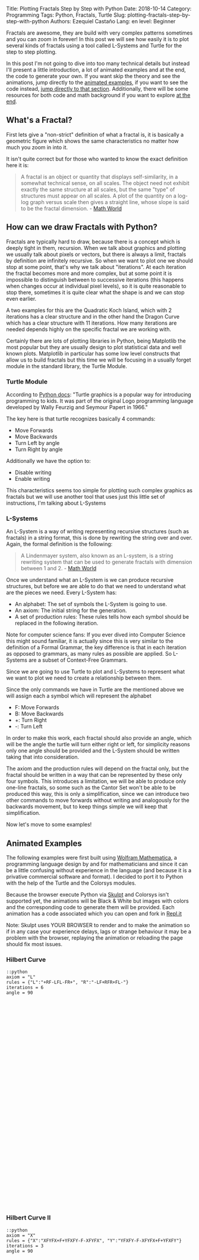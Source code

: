 Title: Plotting Fractals Step by Step with Python
Date: 2018-10-14
Category: Programming
Tags: Python, Fractals, Turtle
Slug: plotting-fractals-step-by-step-with-python
Authors: Ezequiel Castaño
Lang: en
level: Beginner

Fractals are awesome, they are build with very complex patterns sometimes and you can zoom in forever! In this post we will see how easily it is to plot several kinds of fractals using a tool called L-Systems and Turtle for the step to step plotting.

<!-- PELICAN_END_SUMMARY -->

In this post I'm not going to dive into too many technical details but instead I'll present a little introduction, a lot of animated examples and at the end, the code to generate your own. If you want skip the theory and see the animations, jump directly to the [animated examples](#animated-examples), if you want to see the code instead, [jump directly to that section](#code). Additionally, there will be some resources for both code and math background if you want to explore [at the end](#additional-resources).

## What's a Fractal?

First lets give a "non-strict" definition of what a fractal is, it is basically a geometric figure which shows the same characteristics no matter how much you zoom in into it.

It isn't quite correct but for those who wanted to know the exact definition here it is:

> A fractal is an object or quantity that displays self-similarity, in a somewhat technical sense, on all scales. The object need not exhibit exactly the same structure at all scales, but the same "type" of structures must appear on all scales. A plot of the quantity on a log-log graph versus scale then gives a straight line, whose slope is said to be the fractal dimension. - [Math World](http://mathworld.wolfram.com/Fractal.html)

## How can we draw Fractals with Python?

Fractals are typically hard to draw, because there is a concept which is deeply tight in them, recursion. When we talk about graphics and plotting we usually talk about pixels or vectors, but there is always a limit, fractals by definition are infinitely recursive. So when we want to plot one we should stop at some point, that's why we talk about "iterations". At each iteration the fractal becomes more and more complex, but at some point it is impossible to distinguish between to successive iterations (this happens when changes occur at individual pixel levels), so it is quite reasonable to stop there, sometimes it is quite clear what the shape is and we can stop even earlier.

A two examples for this are the Quadratic Koch Island, which with 2 iterations has a clear structure and in the other hand the Dragon Curve which has a clear structure with 11 iterations. How many iterations are needed depends highly on the specific fractal we are working with.

Certainly there are lots of plotting libraries in Python, being Matplotlib the most popular but they are usually design to plot statistical data and well known plots. Matplotlib in particular has some low level constructs that allow us to build fractals but this time we will be focusing in a usually forget module in the standard library, the Turtle Module.

### Turtle Module

According to [Python docs](https://docs.python.org/3.6/library/turtle.html): "Turtle graphics is a popular way for introducing programming to kids. It was part of the original Logo programming language developed by Wally Feurzig and Seymour Papert in 1966."

The key here is that turtle recognizes basically 4 commands:

- Move Forwards
- Move Backwards
- Turn Left by angle
- Turn Right by angle

Additionally we have the option to:

- Disable writing
- Enable writing

This characteristics seems too simple for plotting such complex graphics as fractals but we will use another tool that uses just this little set of instructions, I'm talking about L-Systems

### L-Systems

An L-System is a way of writing representing recursive structures (such as fractals) in a string format, this is done by rewriting the string over and over. Again, the formal definition is the following:

> A Lindenmayer system, also known as an L-system, is a string rewriting system that can be used to generate fractals with dimension between 1 and 2. - [Math World](http://mathworld.wolfram.com/LindenmayerSystem.html)

Once we understand what an L-System is we can produce recursive structures, but before we are able to do that we need to understand what are the pieces we need. Every L-System has:

- An alphabet: The set of symbols the L-System is going to use.
- An axiom: The initial string for the generation.
- A set of production rules: These rules tells how each symbol should be replaced in the following iteration.

Note for computer science fans: If you ever dived into Computer Science this might sound familiar, it is actually since this is very similar to the definition of a Formal Grammar, the key difference is that in each iteration as opposed to grammars, as many rules as possible are applied. So L-Systems are a subset of Context-Free Grammars.

Since we are going to use Turtle to plot and L-Systems to represent what we want to plot we need to create a relationship between them.

Since the only commands we have in Turtle are the mentioned above we will assign each a symbol which will represent the alphabet

- F: Move Forwards
- B: Move Backwards
- +: Turn Right
- -: Turn Left

In order to make this work, each fractal should also provide an angle, which will be the angle the turtle will turn either right or left, for simplicity reasons only one angle should be provided and the L-System should be written taking that into consideration.

The axiom and the production rules will depend on the fractal only, but the fractal should be written in a way that can be represented by these only four symbols. This introduces a limitation, we will be able to produce only one-line fractals, so some such as the Cantor Set won't be able to be produced this way, this is only a simplification, since we can introduce two other commands to move forwards without writing and analogously for the backwards movement, but to keep things simple we will keep that simplification.

Now let's move to some examples!

## Animated Examples

The following examples were first built using [Wolfram Mathematica](http://www.wolfram.com/mathematica/), a programming language design by and for mathematicians and since it can be a little confusing without experience in the language (and because it is a privative commercial software and format). I decided to port it to Python with the help of the Turtle and the Colorsys modules.

Because the browser execute Python via [Skulpt](http://www.skulpt.org/) and Colorsys isn't supported yet, the animations will be Black & White but images with colors and the corresponding code to generate them will be provided. Each animation has a code associated which you can open and fork in [Repl.it](https://repl.it/)

Note: Skulpt uses YOUR BROWSER to render and to make the animation so if in any case your experience delays, lags or strange behaviour it may be a problem with the browser, replaying the animation or reloading the page should fix most issues.

### Hilbert Curve

    ::python
    axiom = "L"
    rules = {"L":"+RF-LFL-FR+", "R":"-LF+RFR+FL-"}
    iterations = 6
    angle = 90

<iframe class="b-lazy" height="549px" width="469px" data-src="https://repl.it/@ELC/Drawing-Hilbert-Curve-With-Python?lite=true&outputonly=1" scrolling="no" frameborder="no" allowtransparency="true" allowfullscreen="true" sandbox="allow-forms allow-pointer-lock allow-popups allow-same-origin allow-scripts allow-modals"></iframe>

### Hilbert Curve II

    ::python
    axiom = "X"
    rules = {"X":"XFYFX+F+YFXFY-F-XFYFX", "Y":"YFXFY-F-XFYFX+F+YFXFY"}
    iterations = 3
    angle = 90

<iframe class="b-lazy" height="549px" width="469px" data-src="https://repl.it/@ELC/Drawing-Hilbert-Curve-II-With-Python?lite=true&outputonly=1" scrolling="no" frameborder="no" allowtransparency="true" allowfullscreen="true" sandbox="allow-forms allow-pointer-lock allow-popups allow-same-origin allow-scripts allow-modals"></iframe>

### Peano Curve

    ::python
    axiom = "F"
    rules = {"F":"F+F-F-F-F+F+F+F-F"}
    iterations = 3
    angle = 90

<iframe class="b-lazy" height="649px" width="569px" data-src="https://repl.it/@ELC/Drawing-Peano-Curve-With-Python?lite=true&outputonly=1" scrolling="no" frameborder="no" allowtransparency="true" allowfullscreen="true" sandbox="allow-forms allow-pointer-lock allow-popups allow-same-origin allow-scripts allow-modals"></iframe>

### Quadratic Koch Island

    ::python
    axiom = "F+F+F+F"
    rules = {"F":"F-F+F+FFF-F-F+F"}
    iterations = 2
    angle = 90

<iframe class="b-lazy" height="604px" width="524px" data-src="https://repl.it/@ELC/Drawing-Quadratic-Koch-Island-With-Python?lite=true&outputonly=1" scrolling="no" frameborder="no" allowtransparency="true" allowfullscreen="true" sandbox="allow-forms allow-pointer-lock allow-popups allow-same-origin allow-scripts allow-modals"></iframe>

### Box Fractal

    ::python
    axiom = "F-F-F-F"
    rules = {"F":"F-F+F+F-F"}
    iterations = 3
    angle = 90

<iframe class="b-lazy" height="649px" width="569px" data-src="https://repl.it/@ELC/Drawing-Box-Fractal-With-Python?lite=true&outputonly=1" scrolling="no" frameborder="no" allowtransparency="true" allowfullscreen="true" sandbox="allow-forms allow-pointer-lock allow-popups allow-same-origin allow-scripts allow-modals"></iframe>

### Sierpiński Curve

    ::python
    axiom = "F+XF+F+XF"
    rules = {"X":"XF-F+F-XF+F+XF-F+F-X"}
    iterations = 3
    angle = 90

<iframe class="b-lazy" height="651px" width="539px" data-src="https://repl.it/@ELC/Drawing-Siepinski-Curve-With-Python-and-Turtle?lite=true&outputonly=1" scrolling="no" frameborder="no" allowtransparency="true" allowfullscreen="true" sandbox="allow-forms allow-pointer-lock allow-popups allow-same-origin allow-scripts allow-modals"></iframe>

### Koch Snowflake

    ::python
    axiom = "F--F--F"
    rules = {"F":"F+F--F+F"}
    iterations = 3
    angle = 60

<iframe class="b-lazy" height="599px" width="519px" data-src="https://repl.it/@ELC/Drawing-Knoch-Snowflake-With-Python?lite=true&outputonly=1" scrolling="no" frameborder="no" allowtransparency="true" allowfullscreen="true" sandbox="allow-forms allow-pointer-lock allow-popups allow-same-origin allow-scripts allow-modals"></iframe>

### Siepiński Sieve

    ::python
    axiom = "FXF--FF--FF"
    rules = {"F":"FF", "X":"--FXF++FXF++FXF--"}
    iterations = 5
    angle = 60

<iframe class="b-lazy" height="579px" width="571px" data-src="https://repl.it/@ELC/Drawing-Siepinski-Sieve-With-Python-and-Turtle?lite=true&outputonly=1" scrolling="no" frameborder="no" allowtransparency="true" allowfullscreen="true" sandbox="allow-forms allow-pointer-lock allow-popups allow-same-origin allow-scripts allow-modals"></iframe>

### Peano-Gosper Curve

    ::python
    axiom = "FX"
    rules = {"X":"X+YF++YF-FX--FXFX-YF+", "Y":"-FX+YFYF++YF+FX--FX-Y"}
    iterations = 3
    angle = 60

<iframe class="b-lazy" height="599px" width="519px" data-src="https://repl.it/@ELC/Drawing-Peano-Gosper-Curve-With-Python-and-Turtle?lite=true&outputonly=1" scrolling="no" frameborder="no" allowtransparency="true" allowfullscreen="true" sandbox="allow-forms allow-pointer-lock allow-popups allow-same-origin allow-scripts allow-modals"></iframe>

### Sierpiński Arrowhead

    ::python
    axiom = "YF"
    rules = {"X":"YF+XF+Y", "Y":"XF-YF-X"}
    iterations = 6
    angle = 60

<iframe class="b-lazy" height="581px" width="569px" data-src="https://repl.it/@ELC/Drawing-Siepinski-Arrowhead-With-Python-and-Turtle?lite=true&outputonly=1" scrolling="no" frameborder="no" allowtransparency="true" allowfullscreen="true" sandbox="allow-forms allow-pointer-lock allow-popups allow-same-origin allow-scripts allow-modals"></iframe>

### 32-segment curve

    ::python
    axiom = "F+F+F+F"
    rules = {"F":"-F+F-F-F+F+FF-F+F+FF+F-F-FF+FF-FF+F+F-FF-F-F+FF-F-F+F+F-F+"}
    iterations = 2
    angle = 90

<iframe class="b-lazy" height="699px" width="619px" data-src="https://repl.it/@ELC/Drawing-32-Segment-Curve-With-Python?lite=true&outputonly=1" scrolling="no" frameborder="no" allowtransparency="true" allowfullscreen="true" sandbox="allow-forms allow-pointer-lock allow-popups allow-same-origin allow-scripts allow-modals"></iframe>

### Dragon Curve

    ::python
    axiom = "FX"
    rules = {"X":"X+YF+", "Y":"-FX-Y"}
    iterations = 11
    angle = 90

<iframe class="b-lazy" height="649px" width="469px" data-src="https://repl.it/@ELC/Drawing-Dragon-Curve-With-Python?lite=true&outputonly=1" scrolling="no" frameborder="no" allowtransparency="true" allowfullscreen="true" sandbox="allow-forms allow-pointer-lock allow-popups allow-same-origin allow-scripts allow-modals"></iframe>

## Code

Here there is a compacted version with just plot in black and white and with no export functionalities, this is the code run in the snippets in the animated examples. Below you can find the code with those functionalities included

    :::python
    import turtle

    def create_l_system(numIters, axiom, rules):
        start_string = axiom
        end_string = ""
        for _ in range(numIters):
            end_string = "".join(rules[i] if i in rules else i for i in start_string)
            start_string = end_string

        return end_string


    def draw_l_system(aTurtle, instructions, angle, distance):
        for cmd in instructions:
            if cmd == 'F':
                aTurtle.forward(distance)
            elif cmd == 'B':
                aTurtle.backward(distance)
            elif cmd == '+':
                aTurtle.right(angle)
            elif cmd == '-':
                aTurtle.left(angle)

    def main(iterations, axiom, rules, angle, length,
            y_offset=0, x_offset=0, offset_angle=0):
        inst = create_l_system(iterations, axiom, rules)

        t = turtle.Turtle()
        wn = turtle.Screen()

        t.up()
        t.backward(-x_offset)
        t.left(90)
        t.backward(-y_offset)
        t.left(offset_angle)
        t.down()
        t.speed(0)
        t.pensize(2)

        draw_l_system(t, inst, angle, length)

        t.hideturtle()

        wn.exitonclick()

This is the full code, it is a bit more complex that the one use in Repl.it since it has color and export (as .ps) functions. Each part of the code is explained below.

    :::python
    import turtle
    import colorsys

    def create_l_system(numIters, axiom, rules):
        start_string = axiom
        end_string = ""
        for _ in range(numIters):
            end_string = "".join(rules[i] if i in rules else i for i in start_string)
            start_string = end_string

        return end_string

    def draw_l_system(aTurtle, instructions, angle, distance, color):
        step = 1 / len([i for i in instructions if i in "FB"])
        i = 0
        for cmd in instructions:
            if cmd in "FB" and color:
                r, g, b = colorsys.hsv_to_rgb(i, 1.0, 1.0)
                i += step
                aTurtle.color(r, g, b)
            if cmd == 'F':
                aTurtle.forward(distance)
            elif cmd == 'B':
                aTurtle.backward(distance)
            elif cmd == '+':
                aTurtle.right(angle)
            elif cmd == '-':
                aTurtle.left(angle)

    def draw_background(wn, t):
        ts = t.getscreen()
        canvas = ts.getcanvas()
        height = ts.getcanvas()._canvas.winfo_height()
        width = ts.getcanvas()._canvas.winfo_width()

        turtleheading = t.heading()
        turtlespeed = t.speed()
        penposn = t.position()
        penstate = t.pen()

        t.penup()
        t.speed(0)  # fastest
        t.goto(-width/2-2, -height/2+3)
        t.fillcolor(turtle.Screen().bgcolor())
        t.begin_fill()
        t.setheading(0)
        t.forward(width)
        t.setheading(90)
        t.forward(height)
        t.setheading(180)
        t.forward(width)
        t.setheading(270)
        t.forward(height)
        t.end_fill()

        t.penup()
        t.setposition(*penposn)
        t.pen(penstate)
        t.setheading(turtleheading)
        t.speed(turtlespeed)


    def main(iterations, axiom, rules, angle, length,
            y_offset=0, x_offset=0, offset_angle=0,
            color=False, filename=None):
        inst = create_l_system(iterations, axiom, rules)

        t = turtle.Turtle()
        wn = turtle.Screen()


        if color:
            wn.bgcolor('black')

        if not filename is None:
            draw_background(wn, t)

        t.up()    
        t.backward(-x_offset)
        t.left(90)
        t.backward(-y_offset)
        t.left(offset_angle)
        t.down()
        t.speed(0)
        t.pensize(2)
        draw_l_system(t, inst, angle, length, color)
        t.hideturtle()

        if not filename is None:
            cv = wn.getcanvas()
            cv.postscript(file=f"{filename}.ps", colormode='color')

        wn.exitonclick()

## Code Explanation

First we need to import some modules, in this case the turtle module for the plotting and the colorsys for the colors.

    :::python
    import turtle
    import colorsys

Then we need to generate the L-System which will be the instruction set for the turtle. We define a function called `create_l_system` which receives the number of iterations, the axiom and the production rules. It starts with the axiom and uses an auxiliary variable called `end_string`. Rules here are assumed to be dictionaries, so the key will be unique and it represents the symbol and the value represents what should be replaced with. So we join all the replacements for each symbol and we end up with the string for the next iteration.

    ::python
    def create_l_system(numIters, axiom, rules):
        start_string = axiom
        end_string = ""
        for _ in range(numIters):
            end_string = "".join(rules[i] if i in rules else i for i in start_string)
            start_string = end_string

        return end_string

Then we define a draw_l_system which takes the turtle, the set of instructions (the output of the L-System), the angle for the turn right/left, the length of each individual line and whether it should use color or not. For this example I used HSV to represent colors, it was the easiest implementations since each values varies from 0 to 1 and to go along all colors we can fix S and V to 1 and change H from 0 to 1. For this I determine the size of the step, each step represents a F or a B command (because we only want to change the color when we actually plot something). Then a simple elif structure for each of the previously defined commands.

    ::python
    def draw_l_system(aTurtle, instructions, angle, distance, color):
        step = 1 / len([i for i in instructions if i in "FB"]) # HSV receives values from 0 to 1
        i = 0 # We start at 0
        for cmd in instructions:
            if cmd in "FB" and color:
                r, g, b = colorsys.hsv_to_rgb(i, 1.0, 1.0) # Convert from HSV to RGB
                i += step # This ensures that i goes from 0 to 1
                aTurtle.color(r, g, b)
            if cmd == 'F':
                aTurtle.forward(distance)
            elif cmd == 'B':
                aTurtle.backward(distance)
            elif cmd == '+':
                aTurtle.right(angle)
            elif cmd == '-':
                aTurtle.left(angle)


The following function is just for exporting purpose and it is only relevant when the background color isn't white. It basically draw a rectagle of the same size of the canvas and with the same color of the background color previously defined.

    ::python
    def draw_background(wn, t):
        ts = t.getscreen()
        canvas = ts.getcanvas()
        height = ts.getcanvas()._canvas.winfo_height()
        width = ts.getcanvas()._canvas.winfo_width()

        turtleheading = t.heading()
        turtlespeed = t.speed()
        penposn = t.position()
        penstate = t.pen()

        t.penup()
        t.speed(0)  # fastest
        t.goto(-width/2-2, -height/2+3)
        t.fillcolor(turtle.Screen().bgcolor())
        t.begin_fill()
        t.setheading(0)
        t.forward(width)
        t.setheading(90)
        t.forward(height)
        t.setheading(180)
        t.forward(width)
        t.setheading(270)
        t.forward(height)
        t.end_fill()

        t.penup()
        t.setposition(*penposn)
        t.pen(penstate)
        t.setheading(turtleheading)
        t.speed(turtlespeed)

And finally the `main` function, it receives all the parameters it need for the generation of the L-Systems and also `y_offset`, `x_offset`, `offset_angle`, `color`, `filename`. The first three represent the offset of the turtle, this is merely for positioning the plot as we want inside the canvas. `color` is a boolean which represents if we want to use color and `filename` is the name of the file where the fractal will be exported, if none provided, it won't generate any file.

The function first generates a set of instructions and stores it in `inst` then it initialices the turtle and the screen, it handles the color and the export code and it positions the turtle in the defined position, then it plots the instructions, export the file if needed and wait for a click to close.

    ::python
    def main(iterations, axiom, rules, angle, length,
            y_offset=0, x_offset=0, offset_angle=0,
            color=False, filename=None):
        inst = create_l_system(iterations, axiom, rules)

        t = turtle.Turtle()
        wn = turtle.Screen()


        if color:
            wn.bgcolor('black')

        if not filename is None:
            draw_background(wn, t)

        t.up()
        t.backward(-x_offset)
        t.left(90)
        t.backward(-y_offset)
        t.left(offset_angle)
        t.down()
        t.speed(0)
        t.pensize(2)
        draw_l_system(t, inst, angle, length, color)
        t.hideturtle()

        if not filename is None:
            cv = wn.getcanvas()
            cv.postscript(file=f"{filename}.ps", colormode='color')

        wn.exitonclick()

## Additional Resources

There are lots of resources in internet about fractals both from the programming and from the math perspective. I will show you two that I find really intereting: The 3Blue1Brown for math and the CodingTrain for code.

**Coding Train**

<div class="youtube-container">
    <iframe class="b-lazy" width="560px" height="315px" data-src="https://www.youtube.com/embed/f6ra024-ASY?rel=0" frameborder="0" allow="autoplay; encrypted-media" allowfullscreen></iframe>
</div>

**3Blue1Brown**

<div class="youtube-container">
    <iframe class="b-lazy" width="560px" height="315px" data-src="https://www.youtube.com/embed/gB9n2gHsHN4?rel=0" frameborder="0" allow="autoplay; encrypted-media" allowfullscreen></iframe>
</div>

## Sources

This post was inspired by a [Math World post](http://mathworld.wolfram.com/LindenmayerSystem.html) and a university assignment.